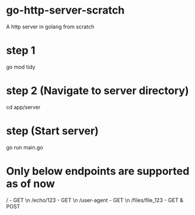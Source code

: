 # go-http-server-scratch
A http server in golang from scratch

<!-- Run server in your local-->

# step 1
go mod tidy

# step 2 (Navigate to server directory)
cd app/server

# step (Start server)
go run main.go

# Only below endpoints are supported as of now
/ - GET \n
/echo/123 - GET \n
/user-agent - GET \n
/files/file_123 - GET & POST
